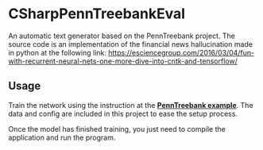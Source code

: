 # CSharpPennTreebankEval

An automatic text generator based on the PennTreebank project. 
The source code is an implementation of the financial news hallucination made in python at the following link: https://esciencegroup.com/2016/03/04/fun-with-recurrent-neural-nets-one-more-dive-into-cntk-and-tensorflow/

## Usage

Train the network using the instruction at the **[PennTreebank example](PennTreebank)**.
The data and config are included in this project to ease the setup process.

Once the model has finished training, you just need to compile the application and run the program.